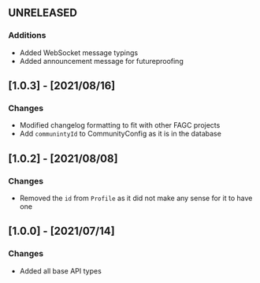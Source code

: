 ## UNRELEASED
### Additions
- Added WebSocket message typings
- Added announcement message for futureproofing

## [1.0.3] - [2021/08/16]
### Changes
- Modified changelog formatting to fit with other FAGC projects
- Add `communintyId` to CommunityConfig as it is in the database

## [1.0.2] - [2021/08/08]
### Changes
- Removed the `id` from `Profile` as it did not make any sense for it to have one

## [1.0.0] - [2021/07/14]
### Changes
- Added all base API types